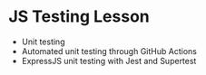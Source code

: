 # JS Testing Lesson

* Unit testing
* Automated unit testing through GitHub Actions
* ExpressJS unit testing with Jest and Supertest